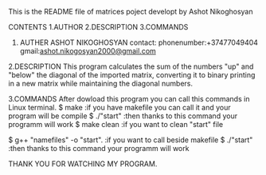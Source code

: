 This is the README file of matrices poject developt by Ashot Nikoghosyan

CONTENTS 
        1.AUTHOR
        2.DESCRIPTION
        3.COMMANDS
        
1. AUTHER 
   ASHOT NIKOGHOSYAN
   contact:
   phonenumber:+37477049404
   gmail:ashot.nikogosyan2000@gmail.com
   
2.DESCRIPTION
  This program calculates the sum of the numbers "up" and "below" the
  diagonal of the imported matrix, converting it to binary 
  printing in a new matrix while maintaining the diagonal numbers.
  
3.COMMANDS
  After dowload this program you can call this commands in Linux terminal.
  $ make  :if you have makefile you can call it and your program will be compile
  $ ./"start" :then thanks to this command your programm will work 
  $ make clean :if you want to clean "start" file
  
  $ g++ "namefiles" -o "start". :if you want to call beside makefile
  $ ./"start" :then thanks to this command your programm will work 
  
  
  
  THANK YOU FOR WATCHING MY PROGRAM.
